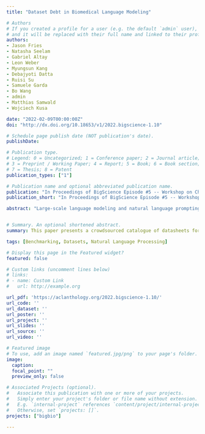 ```yaml
---
title: "Dataset Debt in Biomedical Language Modeling"

# Authors
# If you created a profile for a user (e.g. the default `admin` user), write the username (folder name) here 
# and it will be replaced with their full name and linked to their profile.
authors:
- Jason Fries
- Natasha Seelam
- Gabriel Altay
- Leon Weber
- Myungsun Kang
- Debajyoti Datta
- Ruisi Su
- Samuele Garda
- Bo Wang
- admin
- Matthias Samwald
- Wojciech Kusa

date: "2022-02-09T00:00:00Z"
doi: "http://dx.doi.org/10.18653/v1/2022.bigscience-1.10"

# Schedule page publish date (NOT publication's date).
publishDate:

# Publication type.
# Legend: 0 = Uncategorized; 1 = Conference paper; 2 = Journal article;
# 3 = Preprint / Working Paper; 4 = Report; 5 = Book; 6 = Book section;
# 7 = Thesis; 8 = Patent
publication_types: ["1"]

# Publication name and optional abbreviated publication name.
publication: "In Proceedings of BigScience Episode #5 -- Workshop on Challenges & Perspectives in Creating Large Language Models"
publication_short: "In Proceedings of BigScience Episode #5 -- Workshop on Challenges & Perspectives in Creating Large Language Models"

abstract: "Large-scale language modeling and natural language prompting have demonstrated exciting capabilities for few and zero shot learning in NLP. However, translating these successes to specialized domains such as biomedicine remains challenging, due in part to biomedical NLP’s significant dataset debt – the technical costs associated with data that are not consistently documented or easily incorporated into popular machine learning frameworks at scale. To assess this debt, we crowdsourced curation of datasheets for 167 biomedical datasets. We find that only 13% of datasets are available via programmatic access and 30% lack any documentation on licensing and permitted reuse. Our dataset catalog is available at: https://tinyurl.com/bigbio22."


# Summary. An optional shortened abstract.
summary: This paper presents a crowdsourced catalogue of datasheets for 167 biomedical datasets.

tags: [Benchmarking, Datasets, Natural Language Processing]

# Display this page in the Featured widget?
featured: false

# Custom links (uncomment lines below)
# links:
# - name: Custom Link
#   url: http://example.org

url_pdf: 'https://aclanthology.org/2022.bigscience-1.10/'
url_code: ''
url_dataset: ''
url_poster: ''
url_project: ''
url_slides: ''
url_source: ''
url_video: ''

# Featured image
# To use, add an image named `featured.jpg/png` to your page's folder. 
image:
  caption: 
  focal_point: ""
  preview_only: false

# Associated Projects (optional).
#   Associate this publication with one or more of your projects.
#   Simply enter your project's folder or file name without extension.
#   E.g. `internal-project` references `content/project/internal-project/index.md`.
#   Otherwise, set `projects: []`.
projects: ["bigbio"]
  
---
```

